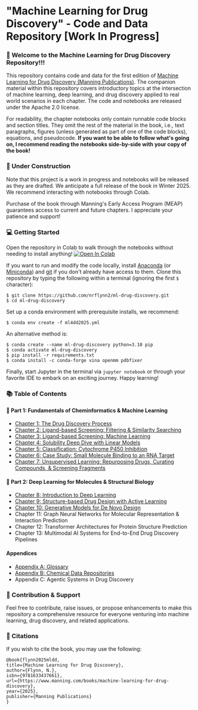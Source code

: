 # "Machine Learning for Drug Discovery" - Code and Data Repository [Work In Progress]

### 👋 Welcome to the Machine Learning for Drug Discovery Repository!!!

This repository contains code and data for the first edition of [Machine Learning for Drug Discovery (Manning Publications)](http://mng.bz/DdVn). The companion material within this repository covers introductory topics at the intersection of machine learning, deep learning, and drug discovery applied to real world scenarios in each chapter. The code and notebooks are released under the Apache 2.0 license. 

For readability, the chapter notebooks only contain runnable code blocks and section titles. They omit the rest of the material in the book, i.e., text paragraphs, figures (unless generated as part of one of the code blocks), equations, and pseudocode. **If you want to be able to follow what's going on, I recommend reading the notebooks side-by-side with your copy of the book!**

### 🚧 Under Construction

Note that this project is a work in progress and notebooks will be released as they are drafted. We anticipate a full release of the book in Winter 2025. We recommend interacting with notebooks through Colab.

Purchase of the book through Manning's Early Access Program (MEAP) guarantees access to current and future chapters. I appreciate your patience and support!

### 💻 Getting Started

Open the repository in Colab to walk through the notebooks without needing to install anything! <a href="https://colab.research.google.com/github/nrflynn2/ml-drug-discovery/blob/main/" target="_parent"><img src="https://colab.research.google.com/assets/colab-badge.svg" alt="Open In Colab"/></a>

If you want to run and modify the code locally, install [Anaconda](https://www.anaconda.com/products/distribution) (or [Miniconda](https://docs.conda.io/en/latest/miniconda.html)) and [git](https://git-scm.com/downloads) if you don't already have access to them. Clone this repository by typing the following within a terminal (ignoring the first `$` character):

    $ git clone https://github.com/nrflynn2/ml-drug-discovery.git
    $ cd ml-drug-discovery

Set up a conda environment with prerequisite installs, we recommend:

    $ conda env create -f ml4dd2025.yml

An alternative method is:

    $ conda create --name ml-drug-discovery python=3.10 pip
    $ conda activate ml-drug-discovery
    $ pip install -r requirements.txt
    $ conda install -c conda-forge vina openmm pdbfixer

Finally, start Jupyter in the terminal via `jupyter notebook` or through your favorite IDE to embark on an exciting journey. Happy learning!

### 📚 Table of Contents

#### 💊 Part 1: Fundamentals of Cheminformatics & Machine Learning
* [Chapter 1: The Drug Discovery Process](https://github.com/nrflynn2/ml-drug-discovery/blob/main/CH01_FLYNN_ML4DD.ipynb)
* [Chapter 2: Ligand-based Screening: Filtering & Similarity Searching](https://github.com/nrflynn2/ml-drug-discovery/blob/main/CH02_FLYNN_ML4DD.ipynb)
* [Chapter 3: Ligand-based Screening: Machine Learning](https://github.com/nrflynn2/ml-drug-discovery/blob/main/CH03_FLYNN_ML4DD.ipynb)
* [Chapter 4: Solubility Deep Dive with Linear Models](https://github.com/nrflynn2/ml-drug-discovery/blob/main/CH04_FLYNN_ML4DD.ipynb)
* [Chapter 5: Classification: Cytochrome P450 Inhibition](https://github.com/nrflynn2/ml-drug-discovery/blob/main/CH05_FLYNN_ML4DD.ipynb)
* [Chapter 6: Case Study: Small Molecule Binding to an RNA Target](https://github.com/nrflynn2/ml-drug-discovery/blob/main/CH06_FLYNN_ML4DD.ipynb)
* [Chapter 7: Unsupervised Learning: Repurposing Drugs, Curating Compounds, & Screening Fragments](https://github.com/nrflynn2/ml-drug-discovery/blob/main/CH07_FLYNN_ML4DD.ipynb)

#### 🧬 Part 2: Deep Learning for Molecules & Structural Biology
* [Chapter 8: Introduction to Deep Learning](https://github.com/nrflynn2/ml-drug-discovery/blob/main/CH08_FLYNN_ML4DD.ipynb)
* [Chapter 9: Structure-based Drug Design with Active Learning](https://github.com/nrflynn2/ml-drug-discovery/blob/main/CH09_FLYNN_ML4DD.ipynb)
* [Chapter 10: Generative Models for De Novo Design](https://github.com/nrflynn2/ml-drug-discovery/blob/main/CH10_FLYNN_ML4DD.ipynb)
* Chapter 11: Graph Neural Networks for Molecular Representation & Interaction Prediction
* Chapter 12: Transformer Architectures for Protein Structure Prediction
* Chapter 13: Multimodal AI Systems for End-to-End Drug Discovery Pipelines

#### Appendices
* [Appendix A: Glossary](https://livebook.manning.com/book/machine-learning-for-drug-discovery/appendix-a)
* [Appendix B: Chemical Data Repositories](https://livebook.manning.com/book/machine-learning-for-drug-discovery/appendix-b/v-8)
* Appendix C: Agentic Systems in Drug Discovery

### 👥 Contribution & Support

Feel free to contribute, raise issues, or propose enhancements to make this repository a comprehensive resource for everyone venturing into machine learning, drug discovery, and related applications.

### 🔎 Citations

If you wish to cite the book, you may use the following:

```
@book{flynn2025mldd,
title={Machine Learning for Drug Discovery},
author={Flynn, N.},
isbn={9781633437661},
url={https://www.manning.com/books/machine-learning-for-drug-discovery},
year={2025},
publisher={Manning Publications}
}
```
